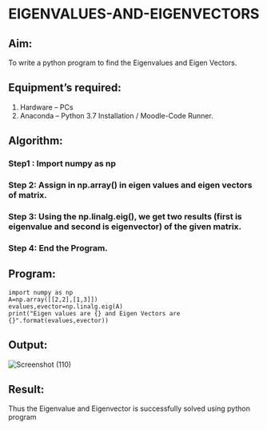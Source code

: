 # EIGENVALUES-AND-EIGENVECTORS
## Aim:
To write a python program to find the Eigenvalues and Eigen Vectors.

## Equipment’s required:
1. 	Hardware – PCs
2. 	Anaconda – Python 3.7 Installation / Moodle-Code Runner.

## Algorithm:
### Step1 : Import numpy as np
### Step 2: Assign in np.array() in eigen values and eigen vectors of matrix.
### Step 3: Using the np.linalg.eig(),  we get two results (first is eigenvalue and second is eigenvector) of the given matrix.
### Step 4: End the Program.

## Program:
```
import numpy as np
A=np.array([[2,2],[1,3]])
evalues,evector=np.linalg.eig(A)
print("Eigen values are {} and Eigen Vectors are {}".format(evalues,evector))
```

## Output:
![Screenshot (110)](https://user-images.githubusercontent.com/107488929/229110242-34f04896-a44f-421b-86e7-fb70ce5d7ae0.png)


## Result:
Thus the Eigenvalue and Eigenvector is successfully solved using python program
